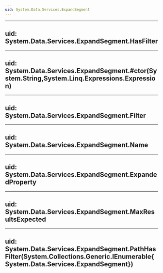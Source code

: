 ```yaml
---
uid: System.Data.Services.ExpandSegment
---
```


---
uid: System.Data.Services.ExpandSegment.HasFilter
---

---
uid: System.Data.Services.ExpandSegment.#ctor(System.String,System.Linq.Expressions.Expression)
---

---
uid: System.Data.Services.ExpandSegment.Filter
---

---
uid: System.Data.Services.ExpandSegment.Name
---

---
uid: System.Data.Services.ExpandSegment.ExpandedProperty
---

---
uid: System.Data.Services.ExpandSegment.MaxResultsExpected
---

---
uid: System.Data.Services.ExpandSegment.PathHasFilter(System.Collections.Generic.IEnumerable{System.Data.Services.ExpandSegment})
---
